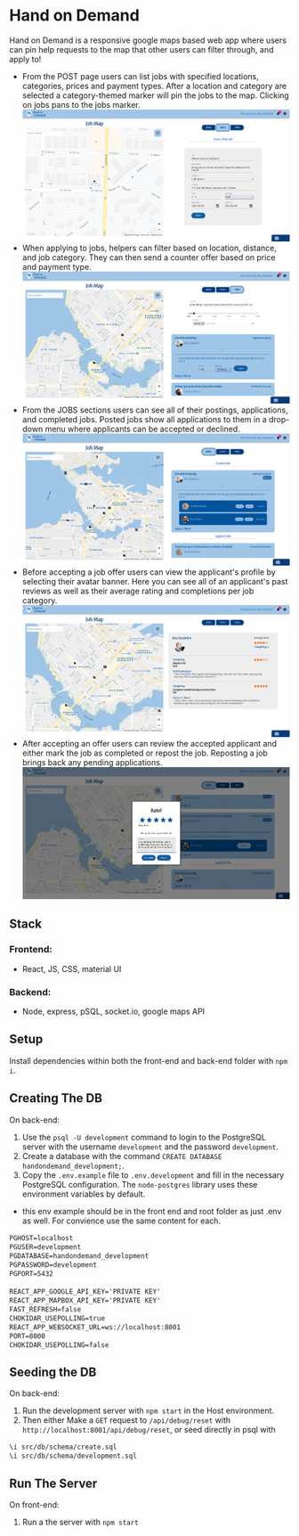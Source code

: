 # Hand on Demand

Hand on Demand is a responsive google maps based web app where users can pin help requests to the map that other users can filter through, and apply to!

- From the POST page users can list jobs with specified locations, categories, prices and payment types. After a location and category are selected a category-themed marker will pin the jobs to the map. Clicking on jobs pans to the jobs marker.
  !["posting job form"](https://github.com/AdamTranquilla/hand-on-demand/blob/master/front-end/public/post.png?raw=true)
- When applying to jobs, helpers can filter based on location, distance, and job category. They can then send a counter offer based on price and payment type.
  !["filter and apply list"](https://github.com/AdamTranquilla/hand-on-demand/blob/master/front-end/public/apply.png?raw=true)
- From the JOBS sections users can see all of their postings, applications, and completed jobs. Posted jobs show all applications to them in a drop-down menu where applicants can be accepted or declined.
  !["users job list"](https://github.com/AdamTranquilla/hand-on-demand/blob/master/front-end/public/my-jobs.png?raw=true)
- Before accepting a job offer users can view the applicant's profile by selecting their avatar banner. Here you can see all of an applicant's past reviews as well as their average rating and completions per job category.
  !["user profile"](https://github.com/AdamTranquilla/hand-on-demand/blob/master/front-end/public/profile.png?raw=true)
- After accepting an offer users can review the accepted applicant and either mark the job as completed or repost the job. Reposting a job brings back any pending applications.
  !["review helper"](https://github.com/AdamTranquilla/hand-on-demand/blob/master/front-end/public/review.png?raw=true)

## Stack

### Frontend:

- React, JS, CSS, material UI

### Backend:

- Node, express, pSQL, socket.io, google maps API

## Setup

Install dependencies within both the front-end and back-end folder with `npm i`.

## Creating The DB

On back-end:

1. Use the `psql -U development` command to login to the PostgreSQL server with the username `development` and the password `development`.
2. Create a database with the command `CREATE DATABASE handondemand_development;`.
3. Copy the `.env.example` file to `.env.development` and fill in the necessary PostgreSQL configuration. The `node-postgres` library uses these environment variables by default.

- this env example should be in the front end and root folder as just .env as well. For convience use the same content for each.

```
PGHOST=localhost
PGUSER=development
PGDATABASE=handondemand_development
PGPASSWORD=development
PGPORT=5432

REACT_APP_GOOGLE_API_KEY='PRIVATE KEY'
REACT_APP_MAPBOX_API_KEY='PRIVATE KEY'
FAST_REFRESH=false
CHOKIDAR_USEPOLLING=true
REACT_APP_WEBSOCKET_URL=ws://localhost:8001
PORT=8000
CHOKIDAR_USEPOLLING=false
```

## Seeding the DB

On back-end:

1. Run the development server with `npm start` in the Host environment.
2. Then either Make a `GET` request to `/api/debug/reset` with `http://localhost:8001/api/debug/reset`, or seed directly in psql with

```psql
\i src/db/schema/create.sql
\i src/db/schema/development.sql
```

## Run The Server

On front-end:

1. Run a the server with `npm start`
